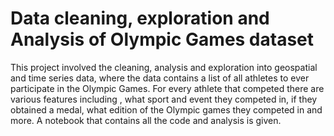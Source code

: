 # Data cleaning, exploration and Analysis of Olympic Games dataset

This project involved the cleaning, analysis and exploration into geospatial and time series data, where the data contains a list of all athletes to ever participate in the Olympic Games. For every athlete that competed there are various features including , what sport and event they competed in, if they obtained a medal, what edition of the Olympic games they competed in and more. A notebook that contains all the code and analysis is given.
